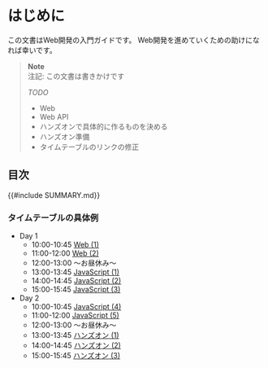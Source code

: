 # はじめに

この文書はWeb開発の入門ガイドです。
Web開発を進めていくための助けになれば幸いです。

> **Note**\
> 注記: この文書は書きかけです
>
> _TODO_
>
> - Web
> - Web API
> - ハンズオンで具体的に作るものを決める
> - ハンズオン準備
> - タイムテーブルのリンクの修正

## 目次

{{#include SUMMARY.md}}

### タイムテーブルの具体例

- Day 1
  - 10:00-10:45 [Web (1)][web-1]
  - 11:00-12:00 [Web (2)][web-2]
  - 12:00-13:00 〜お昼休み〜
  - 13:00-13:45 [JavaScript (1)][js-1]
  - 14:00-14:45 [JavaScript (2)][js-2]
  - 15:00-15:45 [JavaScript (3)][js-3]
- Day 2
  - 10:00-10:45 [JavaScript (4)][js-4]
  - 11:00-12:00 [JavaScript (5)][js-5]
  - 12:00-13:00 〜お昼休み〜
  - 13:00-13:45 [ハンズオン (1)][hands-on-1]
  - 14:00-14:45 [ハンズオン (2)][hands-on-2]
  - 15:00-15:45 [ハンズオン (3)][hands-on-3]

<!-- TODO: リンクは修正する -->

[web-1]: web/index.md
[web-2]: web/web-api.md
[js-1]: js/index.md
[js-2]: js/data-type.md
[js-3]: js/function-declaration.md
[js-4]: js/condition.md
[js-5]: js/async.md
[hands-on-1]: hands-on/index.md
[hands-on-2]: hands-on/index.md
[hands-on-3]: hands-on/index.md

